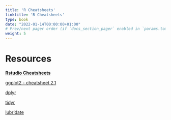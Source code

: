 ```yaml
---
title: 'R Cheatsheets'
linktitle: 'R Cheatsheets'
type: book
date: "2022-01-14T00:00:00+01:00"
# Prev/next pager order (if `docs_section_pager` enabled in `params.toml`)
weight: 5
---
```


# Resources

**[Rstudio Cheatsheets](https://www.rstudio.com/resources/cheatsheets/)**

[ggplot2 - cheatsheet 2.1](https://github.com/rstudio/cheatsheets/blob/main/data-visualization-2.1.pdf)

[dplyr](https://github.com/rstudio/cheatsheets/blob/main/data-transformation.pdf)

[tidyr](https://github.com/rstudio/cheatsheets/blob/main/tidyr.pdf)

[lubridate](https://rawgit.com/rstudio/cheatsheets/main/lubridate.pdf)